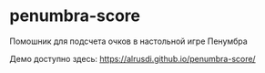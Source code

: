 # penumbra-score
Помошник для подсчета очков в настольной игре Пенумбра

Демо доступно здесь: https://alrusdi.github.io/penumbra-score/
